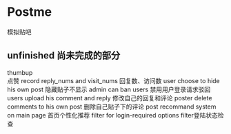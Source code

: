 # Postme
模拟贴吧

## unfinished 尚未完成的部分
thumbup <br>
点赞
record reply_nums and visit_nums 
回复数、访问数
user choose to hide his own post 
隐藏贴子不显示
admin can ban users 
禁用用户登录请求驳回
users upload his comment and reply 
修改自己的回复和评论
poster delete comments to his own post
删除自己贴子下的评论
post recommand system on main page
首页个性化推荐
filter for login-required options
filter登陆状态检查
